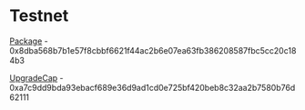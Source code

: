 # Testnet

[Package](https://testnet.suivision.xyz/package/0x8dba568b7b1e57f8cbbf6621f44ac2b6e07ea63fb386208587fbc5cc20c184b3) - 0x8dba568b7b1e57f8cbbf6621f44ac2b6e07ea63fb386208587fbc5cc20c184b3

[UpgradeCap](https://testnet.suivision.xyz/object/0xa7c9dd9bda93ebacf689e36d9ad1cd0e725bf420beb8c32aa2b7580b76d62111) - 0xa7c9dd9bda93ebacf689e36d9ad1cd0e725bf420beb8c32aa2b7580b76d62111

